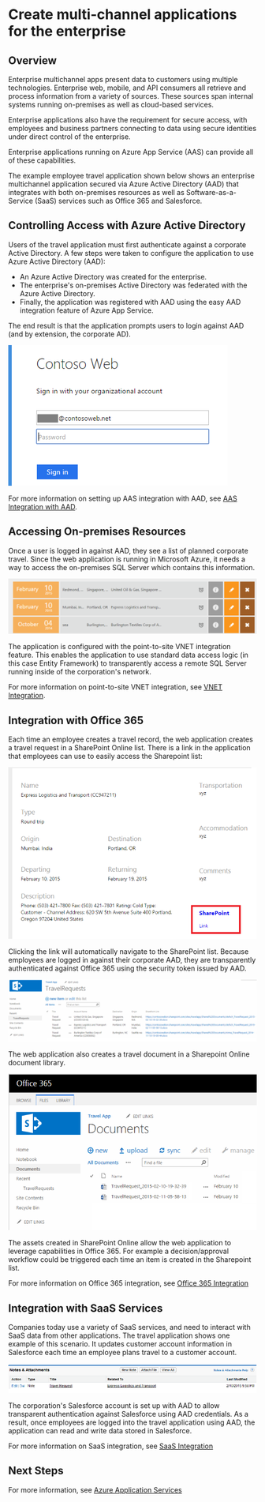 <properties 
	pageTitle="Enterprise Multichannel Apps" 
	description="Overview of how a multichannel app spans on-premises resources and cloud based software services." 
	services="app-service" 
	documentationCenter="na" 
	authors="stefsch" 
	writer="tdykstra" 
	manager="wpickett" 
	editor="jimbe"/>

<tags 
	ms.service="app-service" 
	ms.workload="web" 
	ms.tgt_pltfrm="na" 
	ms.devlang="na" 
	ms.topic="article" 
	ms.date="02/23/2015" 
	ms.author="stefsch"/>

# Create multi-channel applications for the enterprise

## Overview

Enterprise multichannel apps present data to customers using multiple technologies.  Enterprise web, mobile, and API consumers all retrieve and process information from a variety of sources.  These sources span internal systems running on-premises as well
as cloud-based services.  

Enterprise applications also have the requirement for secure access, with employees and business partners connecting to data using secure identities under direct control of the enterprise.

Enterprise applications running on Azure App Service (AAS) can provide all of these capabilities.  

The example employee travel application shown below shows an enterprise multichannel application secured via Azure Active Directory (AAD) that integrates with both on-premises resources as well as Software-as-a-Service (SaaS) services such as Office 365 and 
Salesforce.

## <a name="acceptablefiles"></a>Controlling Access with Azure Active Directory

Users of the travel application must first authenticate against a corporate Active Directory.  A few steps were taken to configure the application to use Azure Active Directory (AAD):

* An Azure Active Directory was created for the enterprise.
* The enterprise's on-premises Active Directory was federated with the Azure Active Directory.
* Finally, the application was registered with AAD using the easy AAD integration feature of Azure App Service. 

The end result is that the application prompts users to login against AAD (and by extension, the corporate AD).
	
![AAD Login][AADLogin]

For more information on setting up AAS integration with AAD, see [AAS Integration with AAD][AASIntegrationwithAAD]. 

## <a name="acceptablefiles"></a>Accessing On-premises Resources

Once a user is logged in against AAD, they see a list of planned corporate travel.  Since the web application is running in Microsoft Azure, it needs a way to access the on-premises SQL Server which contains this information.

![Data from On-premises Sql Server][DatafromOnpremisesSqlServer]

The application is configured with the point-to-site VNET integration feature.  This enables the application to use standard data access logic (in this case Entity Framework) to transparently access a remote SQL Server running inside of the corporation's network.

For more information on point-to-site VNET integration, see [VNET Integration][VNETIntegration].

## <a name="acceptablefiles"></a>Integration with Office 365

Each time an employee creates a travel record, the web application creates a travel request in a SharePoint Online list. There is a link in the application that employees can use to easily access the Sharepoint list:

![SharePoint List Link][SharepointListLink]

Clicking the link will automatically navigate to the SharePoint list.  Because employees are logged in against their corporate AAD, they are transparently authenticated against Office 365 using the security token issued by AAD.

![SharePoint List][SharepointList]

The web application also creates a travel document in a Sharepoint Online document library.

![SharePoint Document Library][SharepointDocumentLibrary]

The assets created in SharePoint Online allow the web application to leverage capabilities in Office 365.  For example a decision/approval workflow could be triggered each time an item is created in the Sharepoint list.

For more information on Office 365 integration, see [Office 365 Integration][Office365Integration]

## <a name="acceptablefiles"></a>Integration with SaaS Services

Companies today use a variety of SaaS services, and need to interact with SaaS data from other applications.  The travel application
shows one example of this scenario.  It updates customer account information in Salesforce each time an employee plans travel to a customer account.

![Salesforce Integration][SalesforceIntegration]

The corporation's Salesforce account is set up with AAD to allow transparent authentication against Salesforce using AAD credentials. As a result, once employees are logged into the travel application using AAD, the application can read and write data stored in Salesforce.

For more information on SaaS integration, see [SaaS Integration][SaaSIntegration]

## <a name="NextSteps"></a>Next Steps

For more information, see [Azure Application Services][AzureApplicationServices]
 
[AASIntegrationwithAAD]:http://azure.microsoft.com/blog/2014/11/13/azure-websites-authentication-authorization/
[VNETIntegration]:http://azure.microsoft.com/blog/2014/09/15/azure-websites-virtual-network-integration/ 
[Office365Integration]: app-service-cloud-app-platform.md
[SaaSIntegration]: app-service-cloud-app-platform.md
[AzureApplicationServices]: app-service-cloud-app-platform.md

[AADLogin]: ./media/app-service-enterprise-multichannel-apps/01aAADLogin.png
[DatafromOnpremisesSqlServer]: ./media/app-service-enterprise-multichannel-apps/02aDatafromOnpremisesSqlServer.png
[SharepointListLink]: ./media/app-service-enterprise-multichannel-apps/03aSharepointListLink.png
[SharepointList]: ./media/app-service-enterprise-multichannel-apps/04aSharepointList.png
[SharepointDocumentLibrary]: ./media/app-service-enterprise-multichannel-apps/05aSharepointDocumentLibrary.png
[SalesforceIntegration]: ./media/app-service-enterprise-multichannel-apps/06aSalesforceIntegration.png
